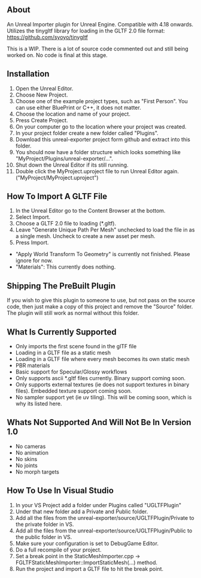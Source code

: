 ## About

An Unreal Importer plugin for Unreal Engine. Compatible with 4.18 onwards. Utilizes the tinygltf library for loading in the GLTF 2.0 file format: https://github.com/syoyo/tinygltf

This is a WIP. There is a lot of source code commented out and still being worked on. No code is final at this stage.

## Installation

1. Open the Unreal Editor.
1. Choose New Project.
1. Choose one of the example project types, such as "First Person". You can use either BluePrint or C++, it does not matter.
1. Choose the location and name of your project.
1. Press Create Project.
1. On your computer go to the location where your project was created.
1. In your project folder create a new folder called "Plugins".
1. Download this unreal-exporter project form github and extract into this folder.
1. You should now have a folder structure which looks something like "MyProject/Plugins/unreal-exporter/...".
1. Shut down the Unreal Editor if its still running.
1. Double click the MyProject.uproject file to run Unreal Editor again. ("MyProject/MyProject.uproject")

## How To Import A GLTF File

1. In the Unreal Editor go to the Content Browser at the bottom.
1. Select Import.
1. Choose a GLTF 2.0 file to loading (*.gltf).
1. Leave "Generate Unique Path Per Mesh" unchecked to load the file in as a single mesh. Uncheck to create a new asset per mesh.
1. Press Import.

- "Apply World Transform To Geometry" is currently not finished. Please ignore for now.
- "Materials": This currently does nothing.

## Shipping The PreBuilt Plugin

If you wish to give this plugin to someone to use, but not pass on the source code, then just make a copy of this project and remove the "Source" folder. The plugin will still work as normal without this folder.

## What Is Currently Supported

- Only imports the first scene found in the glTF file
- Loading in a GLTF file as a static mesh
- Loading in a GLTF file where every mesh becomes its own static mesh
- PBR materials
- Basic support for Specular/Glossy workflows
- Only supports ascii *.gltf files currently. Binary support coming soon.
- Only supports external textures (ie does not support textures in binary files). Embedded texture support coming soon.
- No sampler support yet (ie uv tiling). This will be coming soon, which is why its listed here.

## Whats Not Supported And Will Not Be In Version 1.0

- No cameras
- No animation
- No skins
- No joints
- No morph targets

## How To Use In Visual Studio

1. In your VS Project add a folder under Plugins called "UGLTFPlugin"
1. Under that new folder add a Private and Public folder.
1. Add all the files from the unreal-exporter/source/UGLTFPlugin/Private to the private folder in VS.
1. Add all the files from the unreal-exporter/source/UGLTFPlugin/Public to the public folder in VS.
1. Make sure your configuration is set to DebugGame Editor.
1. Do a full recompile of your project.
1. Set a break point in the StaticMeshImporter.cpp -> FGLTFStaticMeshImporter::ImportStaticMesh(...) method.
1. Run the project and import a GLTF file to hit the break point.

